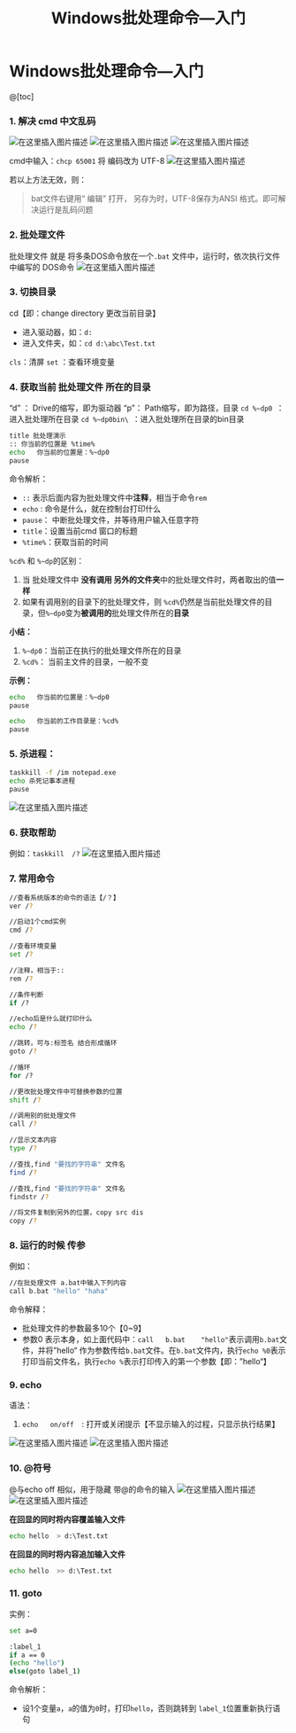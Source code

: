 ﻿---
title: Windows批处理命令—入门
tag: Windows
categories:
  - [后端,操作系统,Windows使用]
---



# Windows批处理命令—入门

@[toc]

### 1. 解决 cmd  中文乱码
![在这里插入图片描述](https://img-blog.csdnimg.cn/20201203130339914.png?x-oss-process=image/watermark,type_ZmFuZ3poZW5naGVpdGk,shadow_10,text_aHR0cHM6Ly9ibG9nLmNzZG4ubmV0L20wXzQ2NTc4NTky,size_16,color_FFFFFF,t_70)
![在这里插入图片描述](https://img-blog.csdnimg.cn/20201203130429604.png?x-oss-process=image/watermark,type_ZmFuZ3poZW5naGVpdGk,shadow_10,text_aHR0cHM6Ly9ibG9nLmNzZG4ubmV0L20wXzQ2NTc4NTky,size_16,color_FFFFFF,t_70)
![在这里插入图片描述](https://img-blog.csdnimg.cn/20201203130651236.png?x-oss-process=image/watermark,type_ZmFuZ3poZW5naGVpdGk,shadow_10,text_aHR0cHM6Ly9ibG9nLmNzZG4ubmV0L20wXzQ2NTc4NTky,size_16,color_FFFFFF,t_70)

cmd中输入：`chcp 65001` 将 编码改为 UTF-8
![在这里插入图片描述](https://img-blog.csdnimg.cn/202012031309099.png?x-oss-process=image/watermark,type_ZmFuZ3poZW5naGVpdGk,shadow_10,text_aHR0cHM6Ly9ibG9nLmNzZG4ubmV0L20wXzQ2NTc4NTky,size_16,color_FFFFFF,t_70)

若以上方法无效，则：

> bat文件右键用“ 编辑”  打开，
> 另存为时，UTF-8保存为ANSI 格式。即可解决运行是乱码问题



###  2. 批处理文件

批处理文件 就是 将多条DOS命令放在一个`.bat` 文件中，运行时，依次执行文件中编写的 DOS命令
![在这里插入图片描述](https://img-blog.csdnimg.cn/20201203133633685.png)



### 3. 切换目录

cd【即：change directory 更改当前目录】
- 进入驱动器，如：`d:`
- 进入文件夹，如：`cd d:\abc\Test.txt`

`cls`：清屏
`set` ：查看环境变量



### 4. 获取当前 批处理文件 所在的目录

“d” ： Drive的缩写，即为驱动器
“p”：  Path缩写，即为路径，目录
`cd %~dp0 `：进入批处理所在目录
`cd %~dp0bin\ `：进入批处理所在目录的bin目录
```bash
title 批处理演示
:: 你当前的位置是 %time%
echo   你当前的位置是：%~dp0
pause
```


命令解析： 

- `::` 表示后面内容为批处理文件中**注释**，相当于命令`rem`
- `echo` : 命令是什么，就在控制台打印什么
- `pause`： 中断批处理文件，并等待用户输入任意字符
- `title`：设置当前cmd 窗口的标题
- `%time%`：获取当前的时间





`%cd%`  和 `%~dp`的区别：

 1. 当 批处理文件中 **没有调用 另外的文件夹**中的批处理文件时，两者取出的值**一样**
 2. 如果有调用别的目录下的批处理文件，则 `%cd%`仍然是当前批处理文件的目录，但`%~dp0`变为**被调用的**批处理文件所在的**目录** 





**小结：** 

 1. `%~dp0`：当前正在执行的批处理文件所在的目录
 2. `%cd%`： 当前主文件的目录，一般不变







**示例：**

```bash
echo   你当前的位置是：%~dp0
pause

echo   你当前的工作目录是：%cd%
pause
```









### 5. 杀进程：

```bash
taskkill -f /im notepad.exe
echo 杀死记事本进程
pause
```
![在这里插入图片描述](https://img-blog.csdnimg.cn/20201203141751336.png?x-oss-process=image/watermark,type_ZmFuZ3poZW5naGVpdGk,shadow_10,text_aHR0cHM6Ly9ibG9nLmNzZG4ubmV0L20wXzQ2NTc4NTky,size_16,color_FFFFFF,t_70)







### 6. 获取帮助

例如：`taskkill  /?`
![在这里插入图片描述](https://img-blog.csdnimg.cn/20201203142030518.png?x-oss-process=image/watermark,type_ZmFuZ3poZW5naGVpdGk,shadow_10,text_aHR0cHM6Ly9ibG9nLmNzZG4ubmV0L20wXzQ2NTc4NTky,size_16,color_FFFFFF,t_70)







### 7. 常用命令

```bash
//查看系统版本的命令的语法【/？】
ver /?

//启动1个cmd实例
cmd /?

//查看环境变量
set /?

//注释，相当于::
rem /?

//条件判断
if /?

//echo后是什么就打印什么
echo /?

//跳转，可与:标签名 结合形成循环
goto /?

//循环
for /?

//更改批处理文件中可替换参数的位置
shift /?

//调用别的批处理文件
call /?

//显示文本内容
type /?

//查找,find "要找的字符串" 文件名
find /?

//查找,find "要找的字符串" 文件名
findstr /?

//将文件复制到另外的位置，copy src dis
copy /?
```






### 8. 运行的时候 传参

例如：

```bash
//在批处理文件 a.bat中输入下列内容
call b.bat "hello" "haha"
```


命令解释：

- 批处理文件的参数最多10个【0~9】
- 参数0 表示本身，如上面代码中：`call   b.bat    "hello"`表示调用`b.bat`文件，并将”hello“ 作为参数传给`b.bat`文件。在`b.bat`文件内，执行`echo %0`表示打印当前文件名，执行`echo %`表示打印传入的第一个参数【即：”hello“】







### 9. echo

语法：
1. `echo   on/off  `: 打开或关闭提示【不显示输入的过程，只显示执行结果】



![在这里插入图片描述](https://img-blog.csdnimg.cn/20201203144846250.png?x-oss-process=image/watermark,type_ZmFuZ3poZW5naGVpdGk,shadow_10,text_aHR0cHM6Ly9ibG9nLmNzZG4ubmV0L20wXzQ2NTc4NTky,size_16,color_FFFFFF,t_70)
![在这里插入图片描述](https://img-blog.csdnimg.cn/20201203145037860.png?x-oss-process=image/watermark,type_ZmFuZ3poZW5naGVpdGk,shadow_10,text_aHR0cHM6Ly9ibG9nLmNzZG4ubmV0L20wXzQ2NTc4NTky,size_16,color_FFFFFF,t_70)





### 10. @符号

@与echo off 相似，用于隐藏 带@的命令的输入 
![在这里插入图片描述](https://img-blog.csdnimg.cn/20201203145545385.png?x-oss-process=image/watermark,type_ZmFuZ3poZW5naGVpdGk,shadow_10,text_aHR0cHM6Ly9ibG9nLmNzZG4ubmV0L20wXzQ2NTc4NTky,size_16,color_FFFFFF,t_70)
![在这里插入图片描述](https://img-blog.csdnimg.cn/20201203145641769.png?x-oss-process=image/watermark,type_ZmFuZ3poZW5naGVpdGk,shadow_10,text_aHR0cHM6Ly9ibG9nLmNzZG4ubmV0L20wXzQ2NTc4NTky,size_16,color_FFFFFF,t_70)



**在回显的同时将内容覆盖输入文件**

```bash
echo hello  > d:\Test.txt
```




**在回显的同时将内容追加输入文件**

```bash
echo hello  >> d:\Test.txt
```






### 11. goto

实例：
```bash
set a=0

:label_1
if a == 0 
(echo "hello")
else(goto label_1)
```
命令解析：
- 设1个变量`a`，`a`的值为`0`时，打印`hello`，否则跳转到 `label_1`位置重新执行语句